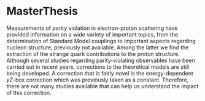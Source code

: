 # MasterThesis
Measurements of parity violation in electron-proton scattering have provided information on a wide variety of important topics, from the determination of Standard Model couplings to important aspects regarding nucleon structure, previously not available. Among the latter we find the extraction of the strange quark contributions to the proton structure. Although  several  studies  regarding  parity-violating observables  have  been  carried out in recent years, corrections to the theoretical models are still being developed. A correction that is fairly novel is the energy-dependent $\gamma Z$-box correction which was previously taken as a constant. Therefore, there are not many studies available that can help us understand the impact of this correction.
